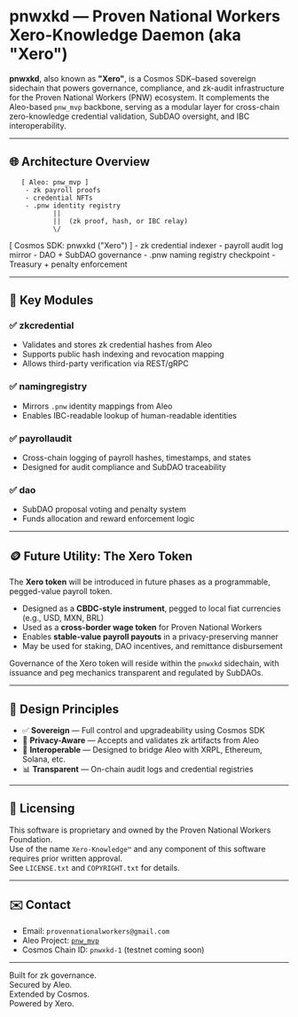 # pnwxkd — Proven National Workers Xero-Knowledge Daemon (aka "Xero")

**pnwxkd**, also known as **"Xero"**, is a Cosmos SDK–based sovereign sidechain that powers governance, compliance, and zk-audit infrastructure for the Proven National Workers (PNW) ecosystem. It complements the Aleo-based `pnw_mvp` backbone, serving as a modular layer for cross-chain zero-knowledge credential validation, SubDAO oversight, and IBC interoperability.

---

## 🌐 Architecture Overview

       [ Aleo: pnw_mvp ]
        - zk payroll proofs
        - credential NFTs
        - .pnw identity registry
               ||
               ||  (zk proof, hash, or IBC relay)
               \/
   [ Cosmos SDK: pnwxkd ("Xero") ]
    - zk credential indexer
    - payroll audit log mirror
    - DAO + SubDAO governance
    - .pnw naming registry checkpoint
    - Treasury + penalty enforcement

---

## 🔧 Key Modules

### ✅ zkcredential
- Validates and stores zk credential hashes from Aleo
- Supports public hash indexing and revocation mapping
- Allows third-party verification via REST/gRPC

### ✅ namingregistry
- Mirrors `.pnw` identity mappings from Aleo
- Enables IBC-readable lookup of human-readable identities

### ✅ payrollaudit
- Cross-chain logging of payroll hashes, timestamps, and states
- Designed for audit compliance and SubDAO traceability

### ✅ dao
- SubDAO proposal voting and penalty system
- Funds allocation and reward enforcement logic

---

## 🪙 Future Utility: The Xero Token

The **Xero token** will be introduced in future phases as a programmable, pegged-value payroll token.

- Designed as a **CBDC-style instrument**, pegged to local fiat currencies (e.g., USD, MXN, BRL)
- Used as a **cross-border wage token** for Proven National Workers
- Enables **stable-value payroll payouts** in a privacy-preserving manner
- May be used for staking, DAO incentives, and remittance disbursement

Governance of the Xero token will reside within the `pnwxkd` sidechain, with issuance and peg mechanics transparent and regulated by SubDAOs.

---

## 🧠 Design Principles

- ✅ **Sovereign** — Full control and upgradeability using Cosmos SDK  
- 🔐 **Privacy-Aware** — Accepts and validates zk artifacts from Aleo  
- 🔗 **Interoperable** — Designed to bridge Aleo with XRPL, Ethereum, Solana, etc.  
- 📊 **Transparent** — On-chain audit logs and credential registries  

---

## 📄 Licensing

This software is proprietary and owned by the Proven National Workers Foundation.  
Use of the name `Xero-Knowledge™` and any component of this software requires prior written approval.  
See `LICENSE.txt` and `COPYRIGHT.txt` for details.

---

## ✉️ Contact

- Email: `provennationalworkers@gmail.com`  
- Aleo Project: [`pnw_mvp`](https://github.com/PNWBNW/pnw_mvp)  
- Cosmos Chain ID: `pnwxkd-1` (testnet coming soon)

---

Built for zk governance.  
Secured by Aleo.  
Extended by Cosmos.  
Powered by Xero.
